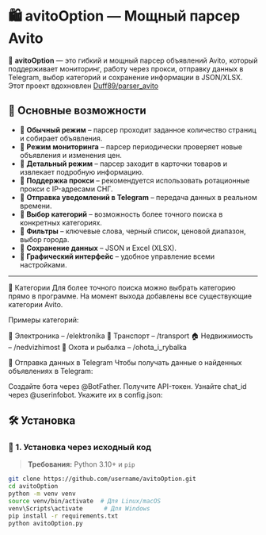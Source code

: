 # 🛍️ avitoOption — Мощный парсер Avito

📢 **avitoOption** — это гибкий и мощный парсер объявлений Avito, который поддерживает мониторинг, работу через прокси, отправку данных в Telegram, выбор категорий и сохранение информации в JSON/XLSX.
Этот проект вдохновлен [Duff89/parser_avito](https://github.com/Duff89/parser_avito)
## 🚀 Основные возможности

- 🔹 **Обычный режим** – парсер проходит заданное количество страниц и собирает объявления.
- 🔹 **Режим мониторинга** – парсер периодически проверяет новые объявления и изменения цен.
- 🔹 **Детальный режим** – парсер заходит в карточки товаров и извлекает подробную информацию.
- 🔹 **Поддержка прокси** – рекомендуется использовать ротационные прокси с IP-адресами СНГ.
- 🔹 **Отправка уведомлений в Telegram** – передача данных в реальном времени.
- 🔹 **Выбор категорий** – возможность более точного поиска в конкретных категориях.
- 🔹 **Фильтры** – ключевые слова, черный список, ценовой диапазон, выбор города.
- 🔹 **Сохранение данных** – JSON и Excel (XLSX).
- 🔹 **Графический интерфейс** – удобное управление всеми настройками.

---

🔑 Категории
Для более точного поиска можно выбрать категорию прямо в программе. На момент выхода добавлены все существующие категории Avito.

Примеры категорий:

📱 Электроника – /elektronika
🚗 Транспорт – /transport
🏠 Недвижимость – /nedvizhimost
🎣 Охота и рыбалка – /ohota_i_rybalka


📡 Отправка данных в Telegram
Чтобы получать данные о найденных объявлениях в Telegram:

Создайте бота через @BotFather.
Получите API-токен.
Узнайте chat_id через @userinfobot.
Укажите их в config.json:
## 🛠️ Установка

### 🔹 1. Установка через исходный код
> **Требования:** Python 3.10+ и `pip`

```sh
git clone https://github.com/username/avitoOption.git
cd avitoOption
python -m venv venv
source venv/bin/activate  # Для Linux/macOS
venv\Scripts\activate      # Для Windows
pip install -r requirements.txt
python avitoOption.py

